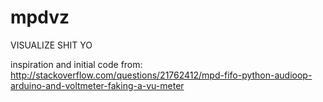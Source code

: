 mpdvz
=====

VISUALIZE SHIT YO

inspiration and initial code from: http://stackoverflow.com/questions/21762412/mpd-fifo-python-audioop-arduino-and-voltmeter-faking-a-vu-meter
